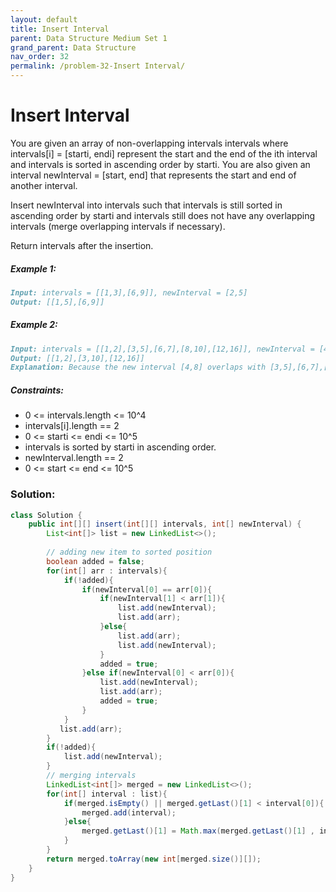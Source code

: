 ```yaml
---
layout: default
title: Insert Interval
parent: Data Structure Medium Set 1
grand_parent: Data Structure
nav_order: 32
permalink: /problem-32-Insert Interval/
---
```

# Insert Interval
You are given an array of non-overlapping intervals intervals where intervals[i] = [starti, endi] represent the start and the end of the ith interval and intervals is sorted in ascending order by starti. You are also given an interval newInterval = [start, end] that represents the start and end of another interval.

Insert newInterval into intervals such that intervals is still sorted in ascending order by starti and intervals still does not have any overlapping intervals (merge overlapping intervals if necessary).

Return intervals after the insertion.

##### Example 1:
```markdown
Input: intervals = [[1,3],[6,9]], newInterval = [2,5]
Output: [[1,5],[6,9]]
```
##### Example 2:
```markdown
Input: intervals = [[1,2],[3,5],[6,7],[8,10],[12,16]], newInterval = [4,8]
Output: [[1,2],[3,10],[12,16]]
Explanation: Because the new interval [4,8] overlaps with [3,5],[6,7],[8,10].
```
##### Constraints:
* 0 <= intervals.length <= 10^4
* intervals[i].length == 2
* 0 <= starti <= endi <= 10^5
* intervals is sorted by starti in ascending order.
* newInterval.length == 2
* 0 <= start <= end <= 10^5

### Solution: 
```java
class Solution {
    public int[][] insert(int[][] intervals, int[] newInterval) {
        List<int[]> list = new LinkedList<>();
        
        // adding new item to sorted position 
        boolean added = false;
        for(int[] arr : intervals){
            if(!added){
                if(newInterval[0] == arr[0]){
                    if(newInterval[1] < arr[1]){
                        list.add(newInterval);
                        list.add(arr);
                    }else{
                        list.add(arr);
                        list.add(newInterval);
                    }
                    added = true;
                }else if(newInterval[0] < arr[0]){
                    list.add(newInterval);
                    list.add(arr);
                    added = true;
                }
            }
           list.add(arr); 
        }
        if(!added){
            list.add(newInterval);
        }
        // merging intervals
        LinkedList<int[]> merged = new LinkedList<>();
        for(int[] interval : list){
            if(merged.isEmpty() || merged.getLast()[1] < interval[0]){
                merged.add(interval);
            }else{
                merged.getLast()[1] = Math.max(merged.getLast()[1] , interval[1]);
            }
        }
        return merged.toArray(new int[merged.size()][]);
    }
}
```